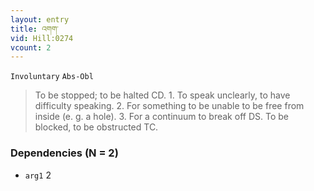 ```yaml
---
layout: entry
title: འགག་
vid: Hill:0274
vcount: 2
---
```

`Involuntary` `Abs-Obl`
> To be stopped; to be halted CD\.
 1\.
 To speak unclearly, to have difficulty speaking\.
 2\.
 For something to be unable to be free from inside (e\.
g\.
 a hole)\.
 3\.
 For a continuum to break off DS\.
 To be blocked, to be obstructed TC\.

### Dependencies (N = 2)
* `arg1` 2


